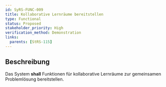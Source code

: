 ```yaml
---
id: SyRS-FUNC-009
title: Kollaborative Lernräume bereitstellen
type: Functional
status: Proposed
stakeholder_priority: High
verification_method: Demonstration
links:
  parents: [StRS-115]
---
```


## Beschreibung
Das System **shall** Funktionen für kollaborative Lernräume zur gemeinsamen Problemlösung bereitstellen.
